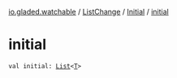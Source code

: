 [io.gladed.watchable](../../index.md) / [ListChange](../index.md) / [Initial](index.md) / [initial](./initial.md)

# initial

`val initial: `[`List`](https://kotlinlang.org/api/latest/jvm/stdlib/kotlin.collections/-list/index.html)`<`[`T`](index.md#T)`>`